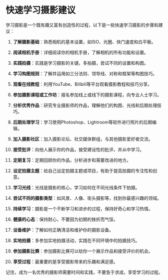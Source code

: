 # 快速学习摄影建议

学习摄影是一个既有趣又富有创造性的过程，以下是一些快速学习摄影的步骤和建议：

1. **了解摄影基础**：熟悉相机的基本设置，如ISO、光圈、快门速度和白平衡。

2. **阅读相机手册**：详细阅读你的相机手册，了解相机的所有功能和设置。

3. **实践拍摄**：实践是学习摄影的关键。多拍摄，尝试不同的设置和构图。

4. **学习构图规则**：了解并运用如三分法则、领导线、对称和框架等构图技巧。

5. **观看在线教程**：利用YouTube、Bilibili等平台观看摄影教程和技巧分享。

6. **参加摄影课程或工作坊**：报名参加线上或线下的摄影课程，向专业人士学习。

7. **分析优秀作品**：研究专业摄影师的作品，理解他们的构图、光线和后期处理技巧。

8. **后期处理学习**：学习使用Photoshop、Lightroom等软件进行照片的后期编辑。

9. **加入摄影社区**：加入摄影论坛、社交媒体群组，与其他摄影爱好者交流。

10. **接受批评**：向他人展示你的作品，接受建设性的批评，并从中学习。

11. **定期复习**：定期回顾你的作品，分析进步和需要改进的地方。

12. **设定拍摄主题**：给自己设定拍摄主题或项目，有助于提高拍摄的专注性和创意。

13. **学习光线**：光线是摄影的核心，学习如何在不同光线条件下拍摄。

14. **尝试不同的摄影类型**：如风景、人像、街头摄影等，找到你最感兴趣的领域。

15. **持续学习**：摄影是一个不断学习和进步的过程，保持好奇心和学习热情。

16. **健康的心态**：保持耐心，不要因为初期的挫折而气馁。

17. **设备维护**：了解如何正确清洁和维护你的摄影设备。

18. **实地拍摄**：多参加实地拍摄活动，实践在不同环境中的拍摄技巧。

19. **参加摄影比赛**：参加摄影比赛可以给你一个展示作品和接受评价的机会。

20. **享受过程**：最重要的是享受摄影带来的乐趣和满足感。

记住，成为一名优秀的摄影师需要时间和实践，不要急于求成，享受学习的过程。
